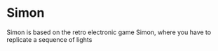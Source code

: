 # Simon

Simon is based on the retro electronic game Simon, where you have to replicate a sequence of lights
